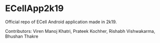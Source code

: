 # ECellApp2k19
Official repo of ECell Android application made in 2k19.

Contributors:
Viren Manoj Khatri,
Prateek Kochher,
Rishabh Vishwakarma,
Bhushan Thakre
